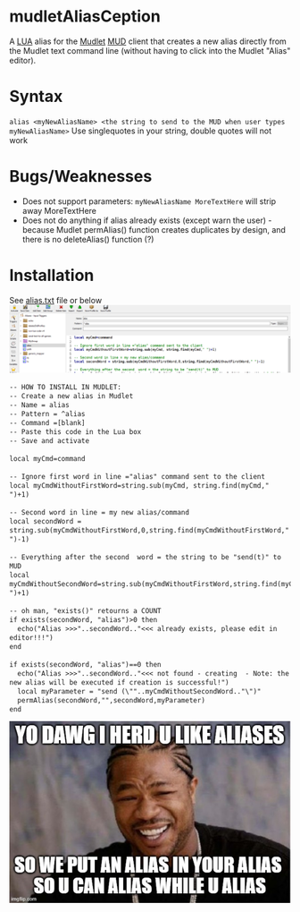 # mudletAliasCeption
A [LUA](https://www.lua.org/) alias for the [Mudlet](https://www.mudlet.org/) [MUD](https://en.wikipedia.org/wiki/MUD) client that creates a new alias directly from the Mudlet text command line (without having to click into the Mudlet "Alias" editor).

# Syntax
`alias <myNewAliasName> <the string to send to the MUD when user types myNewAliasName>`
Use singlequotes in your string, double quotes will not work
  
# Bugs/Weaknesses
* Does not support parameters: `myNewAliasName MoreTextHere` will strip away MoreTextHere
* Does not do anything if alias already exists (except warn the user) - because Mudlet permAlias() function creates duplicates by design, and there is no deleteAlias() function (?)

# Installation
See [alias.txt](/alias.txt) file or below
![Screenshot](/image.png)

```
-- HOW TO INSTALL IN MUDLET:
-- Create a new alias in Mudlet
-- Name = alias
-- Pattern = ^alias
-- Command =[blank]
-- Paste this code in the Lua box
-- Save and activate

local myCmd=command

-- Ignore first word in line ="alias" command sent to the client
local myCmdWithoutFirstWord=string.sub(myCmd, string.find(myCmd," ")+1)

-- Second word in line = my new alias/command
local secondWord = string.sub(myCmdWithoutFirstWord,0,string.find(myCmdWithoutFirstWord," ")-1)

-- Everything after the second  word = the string to be "send(t)" to MUD
local myCmdWithoutSecondWord=string.sub(myCmdWithoutFirstWord,string.find(myCmdWithoutFirstWord," ")+1)

-- oh man, "exists()" retourns a COUNT
if exists(secondWord, "alias")>0 then
  echo("Alias >>>"..secondWord.."<<< already exists, please edit in editor!!!")
end

if exists(secondWord, "alias")==0 then
  echo("Alias >>>"..secondWord.."<<< not found - creating  - Note: the new alias will be executed if creation is successful!")
  local myParameter = "send (\""..myCmdWithoutSecondWord.."\")"
  permAlias(secondWord,"",secondWord,myParameter)
end
```
![XZibit](/YoDawg.jpg)

